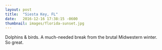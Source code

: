 ```yaml
---
layout: post
title:  "Siesta Key, FL"
date:   2016-12-16 17:38:15 -0600
thumbnail: images/florida-sunset.jpg
---
```

Dolphins & birds. A much-needed break from the brutal Midwestern winter. So great.
